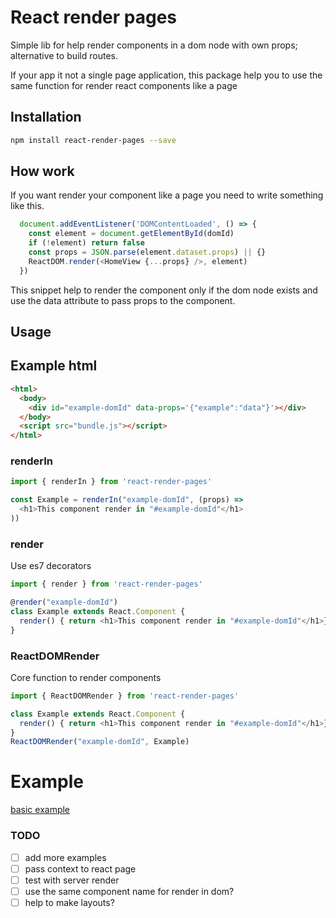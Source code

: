 # React render pages

Simple lib for help render components in a dom node with own props; alternative to build routes.

If your app it not a single page application, this package help you to use the same function for render react components like a page

## Installation
```sh
npm install react-render-pages --save
```

## How work

If you want render your component like a page you need to write something like this.

```js
  document.addEventListener('DOMContentLoaded', () => {
    const element = document.getElementById(domId)
    if (!element) return false
    const props = JSON.parse(element.dataset.props) || {}
    ReactDOM.render(<HomeView {...props} />, element)
  })
```

This snippet help to render the component only if the dom node exists and use the data attribute to pass props to the component.

## Usage
## Example html

```html
<html>
  <body>
    <div id="example-domId" data-props='{"example":"data"}'></div>
  </body>
  <script src="bundle.js"></script>
</html>
```

### renderIn

```javascript
import { renderIn } from 'react-render-pages'

const Example = renderIn("example-domId", (props) =>
  <h1>This component render in "#example-domId"</h1>
))
```

### render
Use es7 decorators
```javascript
import { render } from 'react-render-pages'

@render("example-domId")
class Example extends React.Component {
  render() { return <h1>This component render in "#example-domId"</h1>}
}
```

### ReactDOMRender
Core function to render components

```javascript
import { ReactDOMRender } from 'react-render-pages'

class Example extends React.Component {
  render() { return <h1>This component render in "#example-domId"</h1>}
}
ReactDOMRender("example-domId", Example)
```

# Example
[basic example](doc/basic_example.md)

### TODO
- [ ] add more examples
- [ ] pass context to react page
- [ ] test with server render
- [ ] use the same component name for render in dom?
- [ ] help to make layouts?
